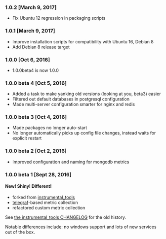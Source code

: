 ### 1.0.2 [March 9, 2017]
 * Fix Ubuntu 12 regression in packaging scripts

### 1.0.1 [March 9, 2017]
 * Improve installation scripts for compatibility with Ubuntu 16, Debian 8
 * Add Debian 8 release target

### 1.0.0 [Oct 6, 2016]
 * 1.0.0beta4 is now 1.0.0

### 1.0.0 beta 4 [Oct 5, 2016]
 * Added a task to make yanking old versions (looking at you, beta3) easier
 * Filtered out default databases in postgresql configuration
 * Made multi-server configuration smarter for nginx and redis

### 1.0.0 beta 3 [Oct 4, 2016]
 * Made packages no longer auto-start
 * No longer automatically picks up config file changes, instead waits for explicit restart

### 1.0.0 beta 2 [Oct 2, 2016]
 * Improved configuration and naming for mongodb metrics

### 1.0.0 beta 1 [Sept 28, 2016]
#### New! Shiny! Different!
* forked from [instrumental_tools](https://github.com/Instrumental/instrumental_tools)
* [telegraf](https://github.com/influxdata/telegraf)-based metric collection
* refactored custom metric collection

See [the instrumental_tools CHANGELOG](https://github.com/Instrumental/instrumental_tools/blob/master/CHANGELOG.md) for the old history.

Notable differences include: no windows support and lots of new services out of the box.
